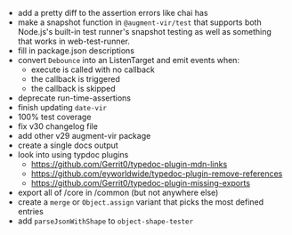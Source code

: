 -   add a pretty diff to the assertion errors like chai has
-   make a snapshot function in `@augment-vir/test` that supports both Node.js's built-in test runner's snapshot testing as well as something that works in web-test-runner.
-   fill in package.json descriptions
-   convert `Debounce` into an ListenTarget and emit events when:
    -   execute is called with no callback
    -   the callback is triggered
    -   the callback is skipped
-   deprecate run-time-assertions
-   finish updating `date-vir`
-   100% test coverage
-   fix v30 changelog file
-   add other v29 augment-vir package
-   create a single docs output
-   look into using typdoc plugins
    -   https://github.com/Gerrit0/typedoc-plugin-mdn-links
    -   https://github.com/eyworldwide/typedoc-plugin-remove-references
    -   https://github.com/Gerrit0/typedoc-plugin-missing-exports
-   export all of /core in /common (but not anywhere else)
-   create a `merge` or `Object.assign` variant that picks the most defined entries
-   add `parseJsonWithShape` to `object-shape-tester`
